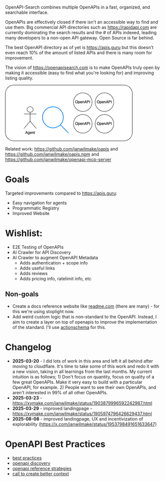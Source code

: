 OpenAPI-Search combines multiple OpenAPIs in a fast, organized, and searchable interface.

OpenAPIs are effectively closed if there isn't an accessible way to find and use them. Big commercial API directories such as https://rapidapi.com are currently dominating the search results and the # of APIs indexed, leading many developers to a non-open API gateway. Open Source is far behind.

The best OpenAPI directory as of yet is https://apis.guru but this doesn't even reach 10% of the amount of listed APIs and there is many room for improvement.

The vision of https://openapisearch.com is to make OpenAPIs truly open by making it accessible (easy to find what you're looking for) and improving listing quality.

![](explorer.drawio.png)

Related work: https://github.com/janwilmake/oapis and https://github.com/janwilmake/oapis.npm and https://github.com/janwilmake/openapi-mcp-server

# Goals

Targeted improvements compared to https://apis.guru:

- Easy navigation for agents
- Programmatic Registry
- Improved Website

# Wishlist:

- E2E Testing of OpenAPIs
- AI Crawler for API Discovery
- AI Crawler to augment OpenAPI Metadata
  - Adds authentication + scope info
  - Adds useful links
  - Adds reviews
  - Adds pricing info, ratelimit info, etc

## Non-goals

- Create a docs reference website like [readme.com](https://readme.com) (there are many) - for this we're using stoplight now.
- Add weird custom logic that is non-standard to the OpenAPI. Instead, I aim to create a layer on top of openapis to improve the implementation of the standard. I'll use [actionschema](https://actionschema.com) for this.

# Changelog

- **2025-03-20** - I did lots of work in this area and left it all behind after moving to cloudflare. It's time to take some of this work and redo it with a new vision, taking in all learnings from the last months. My current intuition is as follows; 1) Don't focus on quantity, focus on quality of a few great OpenAPIs. Make it very easy to build with a particular OpenAPI, for example. 2) People want to see their own OpenAPIs, and aren't interested in 99% of all other OpenAPIs.
- **2025-03-23** - https://xymake.com/janwilmake/status/1903879996592242987.html
- **2025-03-29** - improved landingpage - https://xymake.com/janwilmake/status/1905974796426629437.html
- **2025-08-08** - improved landingpage, UX and incentivization of explorability (https://x.com/janwilmake/status/1953798491651633647)

# OpenAPI Best Practices

- [best practices](docs/best-practices.md)
- [openapi discovery](docs/openapi-discovery.md)
- [openapi reference strategies](docs/openapi-reference-strategies.md)
- [call to create better context](docs/call-to-create-better-context.md)
